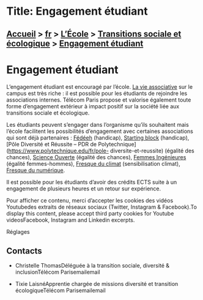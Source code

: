 # Title: Engagement étudiant

## [Accueil](https://www.telecom-paris.fr "https://www.telecom-paris.fr") > [fr](https://www.telecom-paris.fr/fr "fr") > [L’École](https://www.telecom-paris.fr/fr/ecole "L’École") > [Transitions sociale et écologique](https://www.telecom-paris.fr/fr/ecole/responsabilite-sociale "Transitions sociale et écologique") > [Engagement étudiant](https://www.telecom-paris.fr/fr/ecole/responsabilite-sociale/engagement-etudiant)

[](https://www.telecom-paris.fr/fr/accueil)

# Engagement étudiant

L’engagement étudiant est encouragé par l’école. [La vie
associative](https://www.telecom-paris.fr/fr/campus/vie-associative) sur le
campus est très riche : il est possible pour les étudiants de rejoindre les
associations internes. Télécom Paris propose et valorise également toute forme
d’engagement extérieur à impact positif sur la société liée aux transitions
sociale et écologique.

Les étudiants peuvent s’engager dans l’organisme qu’ils souhaitent mais
l’école facilitent les possibilités d’engagement avec certaines associations
qui sont déjà partenaires : [Fédéeh](http://fedeeh.org/) (handicap), [Starting
block](https://www.starting-block.org/) (handicap), [Pôle Diversité et
Réussite – PDR de Polytechnique](https://www.polytechnique.edu/fr/pole-
diversite-et-reussite) (égalité des chances), [Science
Ouverte](https://scienceouverte.fr/) (égalité des chances), [Femmes
Ingénieures](https://www.femmes-ingenieures.org/) (égalité femmes-hommes),
[Fresque du climat](https://fresqueduclimat.org/) (sensibilisation climat),
[Fresque du numérique](https://www.fresquedunumerique.org/).

Il est possible pour les étudiants d’avoir des crédits ECTS suite à un
engagement de plusieurs heures et un retour sur expérience.

Pour afficher ce contenu, merci d’accepter les cookies des vidéos Youtubedes
extraits de réseaux sociaux (Twitter, Instagram & Facebook).To display this
content, please accept third party cookies for Youtube videosFacebook,
Instagram and Linkedin excerpts.

Réglages

## Contacts

  * Christelle ThomasDéléguée à la transition sociale, diversité & inclusionTélécom Parisemailemail

  * Tixie LaisnéApprentie chargée de missions diversité et transition écologiqueTélécom Parisemailemail

